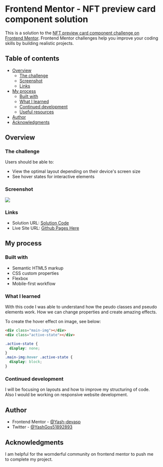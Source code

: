 # Frontend Mentor - NFT preview card component solution

This is a solution to the [NFT preview card component challenge on Frontend Mentor](https://www.frontendmentor.io/challenges/nft-preview-card-component-SbdUL_w0U). Frontend Mentor challenges help you improve your coding skills by building realistic projects. 

## Table of contents

- [Overview](#overview)
  - [The challenge](#the-challenge)
  - [Screenshot](#screenshot)
  - [Links](#links)
- [My process](#my-process)
  - [Built with](#built-with)
  - [What I learned](#what-i-learned)
  - [Continued development](#continued-development)
  - [Useful resources](#useful-resources)
- [Author](#author)
- [Acknowledgments](#acknowledgments)

## Overview

### The challenge

Users should be able to:

- View the optimal layout depending on their device's screen size
- See hover states for interactive elements

### Screenshot

![](./screenshot.jpg)

### Links

- Solution URL: [Solution Code](https://github.com/Yash-devasp/nft-card)
- Live Site URL: [Github Pages Here](https://yash-devasp.github.io/nft-card/)

## My process

### Built with

- Semantic HTML5 markup
- CSS custom properties
- Flexbox
- Mobile-first workflow

### What I learned

With this code I was able to understand how the peudo classes and pseudo elements work. How we can change properties and create amazing effects.

To create the hover effect on image, see below:

```html
<div class="main-img"></div>
<div class="active-state"></div>
```
```css
.active-state {
  display: none;
}
.main-img:hover .active-state {
  display: block;
}
```

### Continued development

I will be focusing on layouts and how to improve my structuring of code. Also I would be working on responsive website development.

## Author

- Frontend Mentor - [@Yash-devasp](https://www.frontendmentor.io/profile/Yash-devasp)
- Twitter - [@YashGos51892893](https://twitter.com/YashGos51892893)

## Acknowledgments

I am helpful for the wornderful community on frontend mentor to push me to complete my project.
